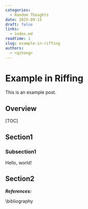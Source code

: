 ```yaml
---
categories:
  - Random Thoughts
date: 2025-09-15
draft: false
links:
  - index.md
readtime: 1
slug: example-in-riffing
authors:
  - <qihang>
---
```

# Example in Riffing
This is an example post.
<!-- more -->
## Overview
[TOC]
## Section1
### Subsection1
Hello, world!
## Section2

***References:***

\bibliography